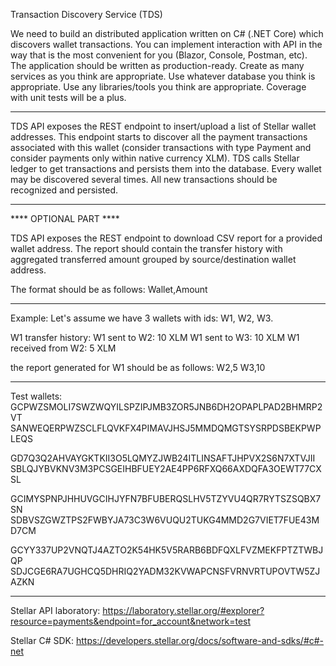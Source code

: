 Transaction Discovery Service (TDS)


We need to build an distributed application written on C# (.NET Core) which discovers wallet transactions. 
You can implement interaction with API in the way that is the most convenient for you (Blazor, Console, Postman, etc). 
The application should be written as production-ready.
Create as many services as you think are appropriate.
Use whatever database you think is appropriate.
Use any libraries/tools you think are appropriate. 
Coverage with unit tests will be a plus.

-----------------------------------------------

TDS API exposes the REST endpoint to insert/upload a list of Stellar wallet addresses.
This endpoint starts to discover all the payment transactions associated with this wallet (consider transactions with type Payment and consider payments only within native currency XLM).
TDS calls Stellar ledger to get transactions and persists them into the database.
Every wallet may be discovered several times. All new transactions should be recognized and persisted. 


*********************************
**** OPTIONAL PART ****

TDS API exposes the REST endpoint to download CSV report for a provided wallet address.
The report should contain the transfer history with aggregated transferred amount grouped by source/destination wallet address.

The format should be as follows:
Wallet,Amount

-------------------------------------------
Example:
Let's assume we have 3 wallets with ids: W1, W2, W3.

W1 transfer history:
W1 sent to W2: 10 XLM
W1 sent to W3: 10 XLM
W1 received from W2: 5 XLM

the report generated for W1 should be as follows:
W2,5
W3,10
***************************************************

Test wallets: 
GCPWZSMOLI7SWZWQYILSPZIPJMB3ZOR5JNB6DH2OPAPLPAD2BHMRP2VT
SANWEQERPWZSCLFLQVKFX4PIMAVJHSJ5MMDQMGTSYSRPDSBEKPWPLEQS
 
GD7Q3Q2AHVAYGKTKII3O5LQMYZJWB24ITLINSAFTJHPVX2S6N7XTVJII
SBLQJYBVKNV3M3PCSGEIHBFUEY2AE4PP6RFXQ66AXDQFA3OEWT77CXSL
 
GCIMYSPNPJHHUVGCIHJYFN7BFUBERQSLHV5TZYVU4QR7RYTSZSQBX7SN
SDBVSZGWZTPS2FWBYJA73C3W6VUQU2TUKG4MMD2G7VIET7FUE43MD7CM
 
GCYY337UP2VNQTJ4AZTO2K54HK5V5RARB6BDFQXLFVZMEKFPTZTWBJQP
SDJCGE6RA7UGHCQ5DHRIQ2YADM32KVWAPCNSFVRNVRTUPOVTW5ZJAZKN

---------------------------------------------
Stellar API laboratory:
https://laboratory.stellar.org/#explorer?resource=payments&endpoint=for_account&network=test

Stellar C# SDK: 
https://developers.stellar.org/docs/software-and-sdks/#c#-net
